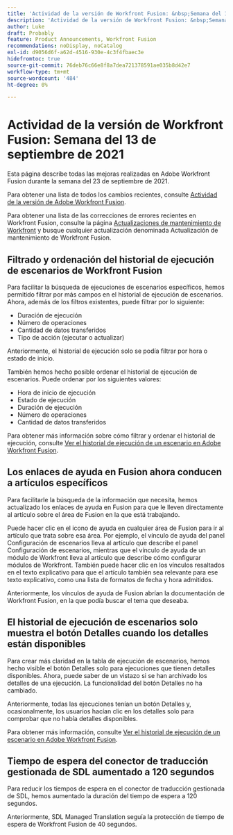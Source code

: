 ```yaml
---
title: 'Actividad de la versión de Workfront Fusion: &nbsp;Semana del 13 de septiembre de 2021'
description: 'Actividad de la versión de Workfront Fusion: &nbsp;Semana del 13 de septiembre de 2021'
author: Luke
draft: Probably
feature: Product Announcements, Workfront Fusion
recommendations: noDisplay, noCatalog
exl-id: d9056d6f-a62d-4516-930e-4c3f4fbaec3e
hidefromtoc: true
source-git-commit: 76deb76c66e8f8a7dea721378591ae035b8d42e7
workflow-type: tm+mt
source-wordcount: '484'
ht-degree: 0%

---
```


# Actividad de la versión de Workfront Fusion: Semana del 13 de septiembre de 2021

Esta página describe todas las mejoras realizadas en Adobe Workfront Fusion durante la semana del 23 de septiembre de 2021.

Para obtener una lista de todos los cambios recientes, consulte [Actividad de la versión de Adobe Workfront Fusion](../../../product-announcements/product-releases/fusion-release-activity/fusion-release-activity.md).

Para obtener una lista de las correcciones de errores recientes en Workfront Fusion, consulte la página [Actualizaciones de mantenimiento de Workfront](https://experienceleague.adobe.com/docs/workfront-known-issues/releases/current-updates.html) y busque cualquier actualización denominada Actualización de mantenimiento de Workfront Fusion.

## Filtrado y ordenación del historial de ejecución de escenarios de Workfront Fusion

Para facilitar la búsqueda de ejecuciones de escenarios específicos, hemos permitido filtrar por más campos en el historial de ejecución de escenarios. Ahora, además de los filtros existentes, puede filtrar por lo siguiente:

* Duración de ejecución
* Número de operaciones
* Cantidad de datos transferidos
* Tipo de acción (ejecutar o actualizar)

Anteriormente, el historial de ejecución solo se podía filtrar por hora o estado de inicio.

También hemos hecho posible ordenar el historial de ejecución de escenarios. Puede ordenar por los siguientes valores:

* Hora de inicio de ejecución
* Estado de ejecución
* Duración de ejecución
* Número de operaciones
* Cantidad de datos transferidos

Para obtener más información sobre cómo filtrar y ordenar el historial de ejecución, consulte [Ver el historial de ejecución de un escenario en Adobe Workfront Fusion](../../../workfront-fusion/scenarios/view-scenario-execution-history.md).

## Los enlaces de ayuda en Fusion ahora conducen a artículos específicos

Para facilitarle la búsqueda de la información que necesita, hemos actualizado los enlaces de ayuda en Fusion para que le lleven directamente al artículo sobre el área de Fusion en la que está trabajando.

Puede hacer clic en el icono de ayuda en cualquier área de Fusion para ir al artículo que trata sobre esa área. Por ejemplo, el vínculo de ayuda del panel Configuración de escenarios lleva al artículo que describe el panel Configuración de escenarios, mientras que el vínculo de ayuda de un módulo de Workfront lleva al artículo que describe cómo configurar módulos de Workfront. También puede hacer clic en los vínculos resaltados en el texto explicativo para que el artículo también sea relevante para ese texto explicativo, como una lista de formatos de fecha y hora admitidos.

Anteriormente, los vínculos de ayuda de Fusion abrían la documentación de Workfront Fusion, en la que podía buscar el tema que deseaba.

## El historial de ejecución de escenarios solo muestra el botón Detalles cuando los detalles están disponibles

Para crear más claridad en la tabla de ejecución de escenarios, hemos hecho visible el botón Detalles solo para ejecuciones que tienen detalles disponibles. Ahora, puede saber de un vistazo si se han archivado los detalles de una ejecución. La funcionalidad del botón Detalles no ha cambiado.

Anteriormente, todas las ejecuciones tenían un botón Detalles y, ocasionalmente, los usuarios hacían clic en los detalles solo para comprobar que no había detalles disponibles.

Para obtener más información, consulte [Ver el historial de ejecución de un escenario en Adobe Workfront Fusion](../../../workfront-fusion/scenarios/view-scenario-execution-history.md).

## Tiempo de espera del conector de traducción gestionada de SDL aumentado a 120 segundos

Para reducir los tiempos de espera en el conector de traducción gestionada de SDL, hemos aumentado la duración del tiempo de espera a 120 segundos.

Anteriormente, SDL Managed Translation seguía la protección de tiempo de espera de Workfront Fusion de 40 segundos.
